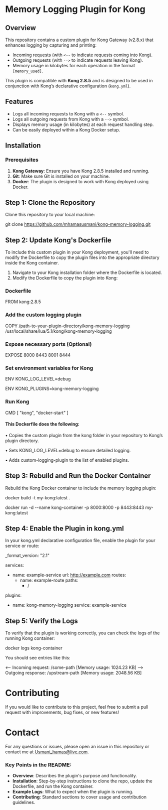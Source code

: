 # Memory Logging Plugin for Kong

## Overview

This repository contains a custom plugin for Kong Gateway (v2.8.x) that enhances logging by capturing and printing:
- Incoming requests (with `<--` to indicate requests coming into Kong).
- Outgoing requests (with `-->` to indicate requests leaving Kong).
- Memory usage in kilobytes for each operation in the format `[memory_used]`.

This plugin is compatible with **Kong 2.8.5** and is designed to be used in conjunction with Kong’s declarative configuration (`kong.yml`).

## Features

- Logs all incoming requests to Kong with a `<--` symbol.
- Logs all outgoing requests from Kong with a `-->` symbol.
- Displays memory usage (in kilobytes) at each request handling step.
- Can be easily deployed within a Kong Docker setup.

## Installation

### Prerequisites

1. **Kong Gateway**: Ensure you have Kong 2.8.5 installed and running.
2. **Git**: Make sure Git is installed on your machine.
3. **Docker**: The plugin is designed to work with Kong deployed using Docker.

## Step 1: Clone the Repository

Clone this repository to your local machine:

git clone https://github.com/mhamasusmani/kong-memory-logging.git

## Step 2: Update Kong's Dockerfile

To include this custom plugin in your Kong deployment, you'll need to modify the Dockerfile to copy the plugin files into the appropriate directory inside the Kong container.
1.	Navigate to your Kong installation folder where the Dockerfile is located.
2.	Modify the Dockerfile to copy the plugin into Kong:

### Dockerfile

FROM kong:2.8.5

### Add the custom logging plugin
COPY /path-to-your-plugin-directory/kong-memory-logging /usr/local/share/lua/5.1/kong/kong-memory-logging

### Expose necessary ports (Optional)
EXPOSE 8000 8443 8001 8444

### Set environment variables for Kong

ENV KONG_LOG_LEVEL=debug

ENV KONG_PLUGINS=kong-memory-logging

### Run Kong
CMD [ "kong", "docker-start" ]

#### This Dockerfile does the following:
•	Copies the custom plugin from the kong folder in your repository to Kong’s plugin directory.

•	Sets KONG_LOG_LEVEL=debug to ensure detailed logging.

•	Adds custom-logging-plugin to the list of enabled plugins.

## Step 3: Rebuild and Run the Docker Container

Rebuild the Kong Docker container to include the memory logging plugin:

docker build -t my-kong:latest .

docker run -d --name kong-container -p 8000:8000 -p 8443:8443 my-kong:latest

## Step 4: Enable the Plugin in kong.yml

In your kong.yml declarative configuration file, enable the plugin for your service or route:

_format_version: "2.1"

services:
  - name: example-service
    url: http://example.com
    routes:
      - name: example-route
        paths:
          - /

plugins:
  - name: kong-memory-logging
    service: example-service

## Step 5: Verify the Logs

To verify that the plugin is working correctly, you can check the logs of the running Kong container:

docker logs kong-container

You should see entries like this:

<-- Incoming request: /some-path [Memory usage: 1024.23 KB]
--> Outgoing response: /upstream-path [Memory usage: 2048.56 KB]

# Contributing

If you would like to contribute to this project, feel free to submit a pull request with improvements, bug fixes, or new features!

# Contact

For any questions or issues, please open an issue in this repository or contact me at Usmani_hamas@live.com.

### Key Points in the README:

- **Overview**: Describes the plugin's purpose and functionality.
- **Installation**: Step-by-step instructions to clone the repo, update the Dockerfile, and run the Kong container.
- **Example Logs**: What to expect when the plugin is running.
- **Contributing**: Standard sections to cover usage and contribution guidelines.
